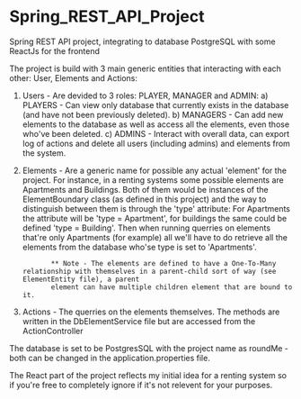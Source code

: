# Spring_REST_API_Project
Spring REST API project, integrating to database PostgreSQL with some ReactJs for the frontend

The project is build with 3 main generic entities that interacting with each other: User, Elements and Actions:
1) Users - Are devided to 3 roles: PLAYER, MANAGER and ADMIN: 
                    a) PLAYERS - Can view only database that currently exists in the database (and have not been previously deleted).
                    b) MANAGERS - Can add new elements to the database as well as access all the elements, even those who've been deleted.
                    c) ADMINS - Interact with overall data, can export log of actions and delete all users (including admins) and elements from the system.
                    
2) Elements - Are a generic name for possible any actual 'element' for the project. For instance, in a renting systems some possible elements are Apartments and Buildings.
              Both of them would be instances of the ElementBoundary class (as defined in this project) and the way to distinguish between them is through the 'type' attribute:
              For Apartments the attribute will be 'type = Apartment', for buildings the same could be defined 'type = Building'. 
              Then when running querries on elements that're only Apartments (for example) all we'll have to do retrieve all the elements from the database who'se type is 
              set to 'Apartments'.
              
              ** Note - The elements are defined to have a One-To-Many relationship with themselves in a parent-child sort of way (see ElementEntity file), a parent
              element can have multiple children element that are bound to it.

3) Actions - The querries on the elements themselves. The methods are written in the DbElementService file but are accessed from the ActionController

The database is set to be PostgresSQL with the project name as roundMe - both can be changed in the application.properties file.

The React part of the project reflects my initial idea for a renting system so if you're free to completely ignore if it's not relevent for your purposes.
             
                
